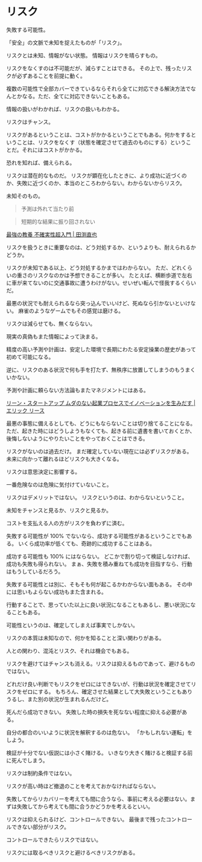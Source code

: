 # リスク

失敗する可能性。

「安全」の文脈で未知を捉えたものが「リスク」。

リスクとは未知、情報がない状態。
情報はリスクを晴らすもの。

リスクをなくすのは不可能だが、減らすことはできる。
その上で、残ったリスクが必ずあることを前提に動く。

複数の可能性で全部カバーできているならそれら全てに対応できる解決方法でなんとかなる。ただ、全てに対応できないこともある。

情報の扱いがわかれば、リスクの扱いもわかる。

リスクはチャンス。

リスクがあるということは、コストがかかるということでもある。何かをするということは、リスクをなくす（状態を確定させて過去のものにする）ということだ。それにはコストがかかる。

恐れを知れば、備えられる。

リスクは潜在的なものだ。
リスクが顕在化したときに、より成功に近づくのか、失敗に近づくのか、本当のところわからない。わからないからリスク。

未知そのもの。

> 予測は外れて当たり前

> 短期的な結果に振り回されない

[最強の教養 不確実性超入門 | 田渕直也](https://www.amazon.co.jp/dp/B01E8TZQJ8)

リスクを扱うときに重要なのは、どう対処するか、というよりも、耐えられるかどうか。

リスクが未知である以上、どう対処するかまではわからない。
ただ、どれくらいの重さのリスクなのかは予想できることが多い。
たとえば、横断歩道で左右に車が来てないのに交通事故に遭うわけがない。せいぜい転んで怪我するくらいだ。

最悪の状況でも耐えられるなら突っ込んでいいけど、死ぬなら引かないといけない。
麻雀のようなゲームでもその感覚は磨ける。

リスクは減らせても、無くならない。

現実の真偽もまた情報によって決まる。

精度の高い予測や計画は、安定した環境で長期にわたる安定操業の歴史があって初めて可能になる。

逆に、リスクのある状況で何も手を打たず、無秩序に放置してしまうのもうまくいかない。

予測や計画に頼らない方法論もまたマネジメントにはある。

[リーン・スタートアップ ムダのない起業プロセスでイノベーションを生みだす | エリック リース](https://www.amazon.co.jp/dp/B00F3UTIQY)

最悪の事態に備えるとしても、どうにもならないことは切り捨てることになる。ただ、起きた時にはどうしようもなくても、起きる前に遺書を書いておくとか、後悔しないようにやりたいことをやっておくことはできる。

リスクがないのは過去だけ。
まだ確定していない現在には必ずリスクがある。未来に向かって離れるほどリスクも大きくなる。

リスクは意思決定に影響する。

一番危険なのは危険に気付けていないこと。

リスクはデメリットではない。
リスクというのは、わからないということ。

未知をチャンスと見るか、リスクと見るか。

コストを支払える人の方がリスクを負わずに済む。

失敗する可能性が 100% でないなら、成功する可能性があるということでもある。
いくら成功率が低くても、奇跡的に成功することはある。

成功する可能性も 100% にはならない。
どこかで割り切って検証しなければ、成功も失敗も得られない。
まぁ、失敗を積み重ねても成功を目指すなら、行動はもうしているだろう。

失敗する可能性とは別に、そもそも何が起こるかわからない面もある。
その中には思いもよらない成功もまた含まれる。

行動することで、思っていた以上に良い状況になることもあるし、悪い状況になることもある。

可能性というのは、確定してしまえば事実でしかない。

リスクの本質は未知なので、何かを知ることと深い関わりがある。

人との関わり、混沌とリスク、それは機会でもある。

リスクを避けてはチャンスも消える。リスクは抑えるものであって、避けるものではない。

どれだけ良い判断でもリスクをゼロにはできないが、行動は状況を確定させてリスクをゼロにする。
もちろん、確定させた結果として大失敗ということもありうるし、また別の状況が生まれるんだけど。

死んだら成功できない。
失敗した時の損失を死なない程度に抑える必要がある。

自分の都合のいいように状況を解釈するのは危ない。
「かもしれない運転」をしよう。

検証が十分でない仮説には小さく賭ける。
いきなり大きく賭けると検証する前に死んでしまう。

リスクは制約条件ではない。

リスクが高い時ほど撤退のことを考えておかなければならない。

失敗してからリカバリーを考えても間に合うなら、事前に考える必要はない。まずは失敗してから考えても間に合うかどうかを考えるといい。

リスクは抑えられるけど、コントロールできない。
最後まで残ったコントロールできない部分がリスク。

コントロールできたらリスクではない。

リスクには取るべきリスクと避けるべきリスクがある。
